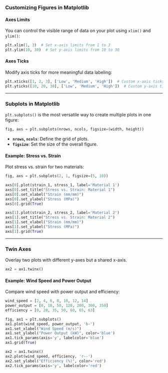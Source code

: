 ### Customizing Figures in Matplotlib

#### Axes Limits
You can control the visible range of data on your plot using `xlim()` and `ylim()`:

```python
plt.xlim(1, 3)  # Set x-axis limits from 1 to 3
plt.ylim(10, 30)  # Set y-axis limits from 10 to 30
```

#### Axes Ticks
Modify axis ticks for more meaningful data labeling:

```python
plt.xticks([1, 2, 3], ['Low', 'Medium', 'High'])  # Custom x-axis ticks
plt.yticks([10, 20, 30], ['Low', 'Medium', 'High'])  # Custom y-axis ticks
```

---

### Subplots in Matplotlib
`plt.subplots()` is the most versatile way to create multiple plots in one figure:

```python
fig, axs = plt.subplots(nrows, ncols, figsize=(width, height))
```

- **`nrows`, `ncols`**: Define the grid of plots.
- **`figsize`**: Set the size of the overall figure.

#### Example: Stress vs. Strain
Plot stress vs. strain for two materials:
```python
fig, axs = plt.subplots(2, 1, figsize=(5, 10))

axs[0].plot(strain_1, stress_1, label='Material 1')
axs[0].set_title("Stress vs. Strain: Material 1")
axs[0].set_xlabel("Strain (mm/mm)")
axs[0].set_ylabel("Stress (MPa)")
axs[0].grid(True)

axs[1].plot(strain_2, stress_2, label='Material 2')
axs[1].set_title("Stress vs. Strain: Material 2")
axs[1].set_xlabel("Strain (mm/mm)")
axs[1].set_ylabel("Stress (MPa)")
axs[1].grid(True)
```

---

### Twin Axes
Overlay two plots with different y-axes but a shared x-axis.

```python
ax2 = ax1.twinx()
```

#### Example: Wind Speed and Power Output
Compare wind speed with power output and efficiency:
```python
wind_speed = [2, 4, 6, 8, 10, 12, 14]
power_output = [0, 10, 50, 120, 200, 300, 350]
efficiency = [0, 20, 35, 50, 60, 65, 63]

fig, ax1 = plt.subplots()
ax1.plot(wind_speed, power_output, 'b-')
ax1.set_xlabel("Wind Speed (m/s)")
ax1.set_ylabel("Power Output (kW)", color='blue')
ax1.tick_params(axis='y', labelcolor='blue')
ax1.grid(True)

ax2 = ax1.twinx()
ax2.plot(wind_speed, efficiency, 'r--')
ax2.set_ylabel("Efficiency (%)", color='red')
ax2.tick_params(axis='y', labelcolor='red')
```